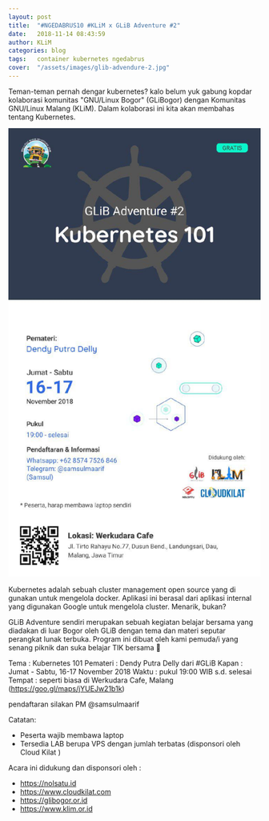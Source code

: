 ```yaml
---
layout: post
title:  "#NGEDABRUS10 #KLiM x GLiB Adventure #2"
date:   2018-11-14 08:43:59
author: KLiM
categories: blog
tags:	container kubernetes ngedabrus
cover:  "/assets/images/glib-advendure-2.jpg"
---
```


Teman-teman pernah dengar kubernetes? kalo belum yuk gabung kopdar kolaborasi komunitas "GNU/Linux Bogor" (GLiBogor) dengan Komunitas GNU/Linux Malang (KLiM). Dalam kolaborasi ini kita akan membahas tentang Kubernetes. 

![](/assets/images/glib-advendure-2.jpg)

Kubernetes adalah sebuah cluster management open source yang di gunakan untuk mengelola docker. Aplikasi ini berasal dari aplikasi internal yang digunakan Google untuk mengelola cluster. Menarik, bukan? 

GLiB Adventure sendiri merupakan sebuah kegiatan belajar bersama yang diadakan di luar Bogor oleh GLiB dengan tema dan materi seputar perangkat lunak terbuka. Program ini dibuat oleh kami pemuda/i yang senang piknik dan suka belajar TIK bersama 🙂

Tema : Kubernetes 101
Pemateri : Dendy Putra Delly dari #GLiB
Kapan : Jumat - Sabtu, 16-17 November 2018
Waktu : pukul 19:00 WIB s.d. selesai
Tempat : seperti biasa di Werkudara Cafe, Malang (https://goo.gl/maps/jYUEJw21b1k)

pendaftaran silakan PM @samsulmaarif

Catatan: 
- Peserta wajib membawa laptop
- Tersedia LAB berupa VPS dengan jumlah terbatas (disponsori oleh Cloud Kilat )

Acara ini didukung dan disponsori oleh :
- https://nolsatu.id
- https://www.cloudkilat.com
- https://glibogor.or.id
- https://www.klim.or.id

